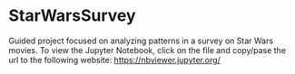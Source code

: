 # StarWarsSurvey
Guided project focused on analyzing patterns in a survey on Star Wars movies.
To view the Jupyter Notebook, click on the file and copy/pase the url to the following
website: https://nbviewer.jupyter.org/

